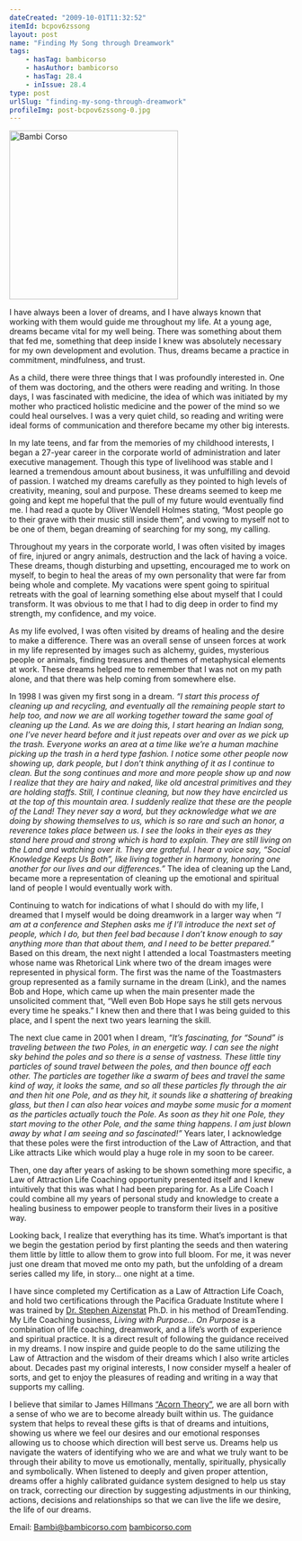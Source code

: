 ```yaml
---
dateCreated: "2009-10-01T11:32:52"
itemId: bcpov6zssong
layout: post
name: "Finding My Song through Dreamwork"
tags:
    - hasTag: bambicorso
    - hasAuthor: bambicorso
    - hasTag: 28.4
    - inIssue: 28.4
type: post
urlSlug: "finding-my-song-through-dreamwork"
profileImg: post-bcpov6zssong-0.jpg
---
```


<img src="../images/post-bcpov6zssong-0.jpg" width="300" height="auto" alt="Bambi Corso"/>

I have always been a lover of dreams, and I have always known that working with them would guide me throughout my life. At a young age, dreams became vital for my well being. There was something about them that fed me, something that deep inside I knew was absolutely necessary for my own development and evolution. Thus, dreams became a practice in commitment, mindfulness, and trust.

As a child, there were three things that I was profoundly interested in. One of them was doctoring, and the others were reading and writing. In those days, I was fascinated with medicine, the idea of which was initiated by my mother who practiced holistic medicine and the power of the mind so we could heal ourselves. I was a very quiet child, so reading and writing were ideal forms of communication and therefore became my other big interests.

In my late teens, and far from the memories of my childhood interests, I began a 27-year career in the corporate world of administration and later executive management. Though this type of livelihood was stable and I learned a tremendous amount about business, it was unfulfilling and devoid of passion. I watched my dreams carefully as they pointed to high levels of creativity, meaning, soul and purpose. These dreams seemed to keep me going and kept me hopeful that the pull of my future would eventually find me. I had read a quote by Oliver Wendell Holmes stating, “Most people go to their grave with their music still inside them”, and vowing to myself not to be one of them, began dreaming of searching for my song, my calling.

Throughout my years in the corporate world, I was often visited by images of fire, injured or angry animals, destruction and the lack of having a voice. These dreams, though disturbing and upsetting, encouraged me to work on myself, to begin to heal the areas of my own personality that were far from being whole and complete. My vacations were spent going to spiritual retreats with the goal of learning something else about myself that I could transform. It was obvious to me that I had to dig deep in order to find my strength, my confidence, and my voice.

As my life evolved, I was often visited by dreams of healing and the desire to make a difference. There was an overall sense of unseen forces at work in my life represented by images such as alchemy, guides, mysterious people or animals, finding treasures and themes of metaphysical elements at work. These dreams helped me to remember that I was not on my path alone, and that there was help coming from somewhere else.

In 1998 I was given my first song in a dream. _“I start this process of cleaning up and recycling, and eventually all the remaining people start to help too, and now we are all working together toward the same goal of cleaning up the Land. As we are doing this, I start hearing an Indian song, one I’ve never heard before and it just repeats over and over as we pick up the trash. Everyone works an area at a time like we’re a human machine picking up the trash in a herd type fashion. I notice some other people now showing up, dark people, but I don’t think anything of it as I continue to clean. But the song continues and more and more people show up and now I realize that they are hairy and naked, like old ancestral primitives and they are holding staffs. Still, I continue cleaning, but now they have encircled us at the top of this mountain area. I suddenly realize that these are the people of the Land! They never say a word, but they acknowledge what we are doing by showing themselves to us, which is so rare and such an honor, a reverence takes place between us. I see the looks in their eyes as they stand here proud and strong which is hard to explain. They are still living on the Land and watching over it. They are grateful. I hear a voice say, “Social Knowledge Keeps Us Both”, like living together in harmony, honoring one another for our lives and our differences.”_ The idea of cleaning up the Land, became more a representation of cleaning up the emotional and spiritual land of people I would eventually work with.

Continuing to watch for indications of what I should do with my life, I dreamed that I myself would be doing dreamwork in a larger way when _“I am at a conference and Stephen asks me if I’ll introduce the next set of people, which I do, but then feel bad because I don’t know enough to say anything more than that about them, and I need to be better prepared.”_ Based on this dream, the next night I attended a local Toastmasters meeting whose name was Rhetorical Link where two of the dream images were represented in physical form. The first was the name of the Toastmasters group represented as a family surname in the dream (Link), and the names Bob and Hope, which came up when the main presenter made the unsolicited comment that, “Well even Bob Hope says he still gets nervous every time he speaks.” I knew then and there that I was being guided to this place, and I spent the next two years learning the skill.

The next clue came in 2001 when I dream, _“It’s fascinating, for “Sound” is traveling between the two Poles, in an energetic way. I can see the night sky behind the poles and so there is a sense of vastness. These little tiny particles of sound travel between the poles, and then bounce off each other. The particles are together like a swarm of bees and travel the same kind of way, it looks the same, and so all these particles fly through the air and then hit one Pole, and as they hit, it sounds like a shattering of breaking glass, but then I can also hear voices and maybe some music for a moment as the particles actually touch the Pole. As soon as they hit one Pole, they start moving to the other Pole, and the same thing happens. I am just blown away by what I am seeing and so fascinated!”_ Years later, I acknowledge that these poles were the first introduction of the Law of Attraction, and that Like attracts Like which would play a huge role in my soon to be career.

Then, one day after years of asking to be shown something more specific, a Law of Attraction Life Coaching opportunity presented itself and I knew intuitively that this was what I had been preparing for. As a Life Coach I could combine all my years of personal study and knowledge to create a healing business to empower people to transform their lives in a positive way.

Looking back, I realize that everything has its time. What’s important is that we begin the gestation period by first planting the seeds and then watering them little by little to allow them to grow into full bloom. For me, it was never just one dream that moved me onto my path, but the unfolding of a dream series called my life, in story… one night at a time.

I have since completed my Certification as a Law of Attraction Life Coach, and hold two certifications through the Pacifica Graduate Institute where I was trained by [Dr. Stephen Aizenstat](../@stephenaizenstat) Ph.D. in his method of DreamTending. My Life Coaching business, _Living with Purpose… On Purpose_ is a combination of life coaching, dreamwork, and a life’s worth of experience and spiritual practice. It is a direct result of following the guidance received in my dreams. I now inspire and guide people to do the same utilizing the Law of Attraction and the wisdom of their dreams which I also write articles about. Decades past my original interests, I now consider myself a healer of sorts, and get to enjoy the pleasures of reading and writing in a way that supports my calling.

I believe that similar to James Hillmans [“Acorn Theory”](https://en.wikipedia.org/wiki/James_Hillman/#The_Soul.27s_Code), we are all born with a sense of who we are to become already built within us. The guidance system that helps to reveal these gifts is that of dreams and intuitions, showing us where we feel our desires and our emotional responses allowing us to choose which direction will best serve us. Dreams help us navigate the waters of identifying who we are and what we truly want to be through their ability to move us emotionally, mentally, spiritually, physically and symbolically. When listened to deeply and given proper attention, dreams offer a highly calibrated guidance system designed to help us stay on track, correcting our direction by suggesting adjustments in our thinking, actions, decisions and relationships so that we can live the life we desire, the life of our dreams.

Email: Bambi@bambicorso.com
[bambicorso.com](http://www.bambicorso.com)
